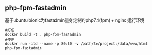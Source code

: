 ## php-fpm-fastadmin
基于ubuntu:bionic为fastadmin量身定制的php7.4(fpm) + nginx 运行环境
```docker
#打包
docker build -t . php-fpm-fastadmin
#使用
docker run -itd --name -p 80:80 -v /path/to/project:/data/www/html php-fpm-fastadmin
```